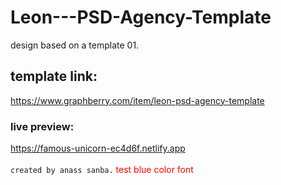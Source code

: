 # Leon---PSD-Agency-Template
design based on a template 01.
## template link:
https://www.graphberry.com/item/leon-psd-agency-template
### live preview:
https://famous-unicorn-ec4d6f.netlify.app  <br/>
<br/>
`created by anass sanba.`
<font color='red'>test blue color font</font>


